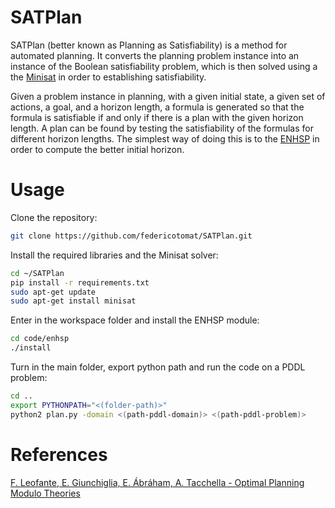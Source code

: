# SATPlan

SATPlan (better known as Planning as Satisfiability) is a method for automated planning. It converts the planning problem instance into an instance of the Boolean satisfiability problem, which is then solved using a the [Minisat](http://minisat.se/) in order to establishing satisfiability.

Given a problem instance in planning, with a given initial state, a given set of actions, a goal, and a horizon length, a formula is generated so that the formula is satisfiable if and only if there is a plan with the given horizon length. A plan can be found by testing the satisfiability of the formulas for different horizon lengths. The simplest way of doing this is to the [ENHSP](https://bitbucket.org/enricode/the-enhsp-planner/src/master/) in order to compute the better initial horizon.

# Usage
Clone the repository:
```bash
git clone https://github.com/federicotomat/SATPlan.git
```
Install the required libraries and the Minisat solver:
```bash
cd ~/SATPlan
pip install -r requirements.txt
sudo apt-get update
sudo apt-get install minisat
```
Enter in the workspace folder and install the ENHSP module:
```bash
cd code/enhsp
./install
```
Turn in the main folder, export python path and run the code on a PDDL problem:
```bash
cd ..
export PYTHONPATH="<(folder-path)>"
python2 plan.py -domain <(path-pddl-domain)> <(path-pddl-problem)>
```
# References

[F. Leofante, E. Giunchiglia, E. Ábráham, A. Tacchella - Optimal Planning Modulo Theories](https://doi.org/10.24963/ijcai.2020/571)
